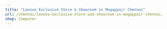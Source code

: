 ```yaml
---
title: "Lenovo Exclusive Store & Showroom in Mogappair Chennai"
url: /chennai/lenovo-exclusive-store-und-showroom-in-mogappair-chennai/
shop: Computer
---
```

